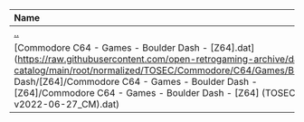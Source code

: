 |Name|Size|
|:---|---:|
|[..](../index.html)|DIR|
|[Commodore C64 - Games - Boulder Dash - [Z64].dat](https://raw.githubusercontent.com/open-retrogaming-archive/dat-catalog/main/root/normalized/TOSEC/Commodore/C64/Games/Boulder Dash/[Z64]/Commodore C64 - Games - Boulder Dash - [Z64]/Commodore C64 - Games - Boulder Dash - [Z64] (TOSEC-v2022-06-27_CM).dat)|2439|
